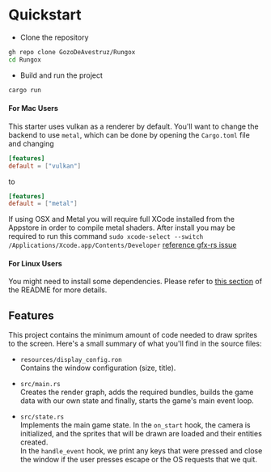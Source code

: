 # Quickstart

- Clone the repository

```bash
gh repo clone GozoDeAvestruz/Rungox
cd Rungox
```

- Build and run the project

```bash
cargo run
```

#### For Mac Users

This starter uses vulkan as a renderer by default. You'll want to change the backend to use `metal`, which can be done by opening the `Cargo.toml` file and changing

```toml
[features]
default = ["vulkan"]
```

to

```toml
[features]
default = ["metal"]
```

If using OSX and Metal you will require full XCode installed from the Appstore in order to compile metal shaders.
After install you may be required to run this command `sudo xcode-select --switch /Applications/Xcode.app/Contents/Developer` [reference gfx-rs issue](https://github.com/gfx-rs/gfx/issues/2472)

#### For Linux Users

You might need to install some dependencies. Please refer to [this section](https://github.com/amethyst/amethyst#dependencies) of the README for more details.

## Features

This project contains the minimum amount of code needed to draw sprites to the screen. Here's a small summary of what you'll find in the source files:

- `resources/display_config.ron`  
  Contains the window configuration (size, title).

- `src/main.rs`  
  Creates the render graph, adds the required bundles, builds the game data with our own state and finally, starts the game's main event loop.

- `src/state.rs`  
  Implements the main game state. In the `on_start` hook, the camera is initialized, and the sprites that will be drawn are loaded and their entities created.  
   In the `handle_event` hook, we print any keys that were pressed and close the window if the user presses escape or the OS requests that we quit.
